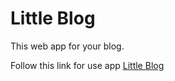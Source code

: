 # Little Blog

This web app for your blog.

Follow this link for use app [Little Blog](https://oleg-melnikow.github.io/Little-Blog/)